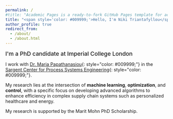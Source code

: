 ```yaml
---
permalink: /
#title: "Academic Pages is a ready-to-fork GitHub Pages template for academic personal websites"
title: "<span style='color: #009999;'>Hello, I'm Niki Triantafyllou</span>"
author_profile: true
redirect_from: 
  - /about/
  - /about.html
---
```


<span style="font-size: 1.25em; font-weight: 500;">I'm a PhD candidate at Imperial College London</span> 

I work with [Dr. Maria Papathanasiou](https://www.papathanlab.com/){: style="color: #009999;"} in the [Sargent Center for Process Systems Engineering](https://www.imperial.ac.uk/process-systems-engineering/){: style="color: #009999;"}.

My research lies at the intersection of **machine learning**, **optimization**, and **control**, with a specific focus on developing advanced algorithms to enhance efficiency in complex supply chain systems such as personalized healthcare and energy.

My research is supported by the Marit Mohn PhD Scholarship.
